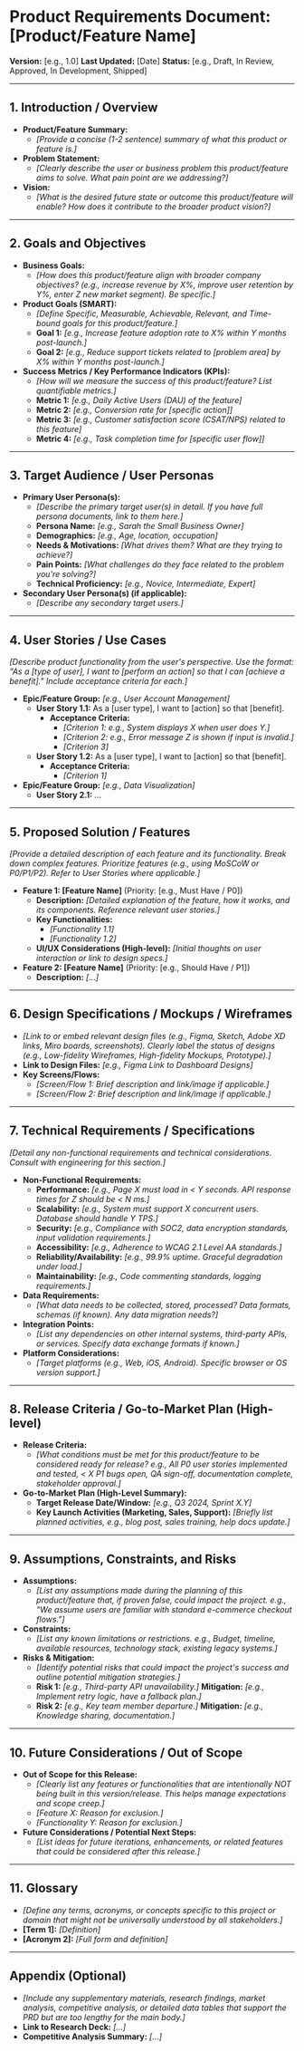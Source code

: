 # Product Requirements Document: [Product/Feature Name]

**Version:** [e.g., 1.0]
**Last Updated:** [Date]
**Status:** [e.g., Draft, In Review, Approved, In Development, Shipped]

---

## 1. Introduction / Overview

*   **Product/Feature Summary:**
    *   _[Provide a concise (1-2 sentence) summary of what this product or feature is.]_
*   **Problem Statement:**
    *   _[Clearly describe the user or business problem this product/feature aims to solve. What pain point are we addressing?]_
*   **Vision:**
    *   _[What is the desired future state or outcome this product/feature will enable? How does it contribute to the broader product vision?]_

---

## 2. Goals and Objectives

*   **Business Goals:**
    *   _[How does this product/feature align with broader company objectives? (e.g., increase revenue by X%, improve user retention by Y%, enter Z new market segment). Be specific.]_
*   **Product Goals (SMART):**
    *   _[Define Specific, Measurable, Achievable, Relevant, and Time-bound goals for this product/feature.]_
    *   **Goal 1:** _[e.g., Increase feature adoption rate to X% within Y months post-launch.]_
    *   **Goal 2:** _[e.g., Reduce support tickets related to [problem area] by X% within Y months post-launch.]_
*   **Success Metrics / Key Performance Indicators (KPIs):**
    *   _[How will we measure the success of this product/feature? List quantifiable metrics.]_
    *   **Metric 1:** _[e.g., Daily Active Users (DAU) of the feature]_
    *   **Metric 2:** _[e.g., Conversion rate for [specific action]]_
    *   **Metric 3:** _[e.g., Customer satisfaction score (CSAT/NPS) related to this feature]_
    *   **Metric 4:** _[e.g., Task completion time for [specific user flow]]_

---

## 3. Target Audience / User Personas

*   **Primary User Persona(s):**
    *   _[Describe the primary target user(s) in detail. If you have full persona documents, link to them here.]_
    *   **Persona Name:** _[e.g., Sarah the Small Business Owner]_
    *   **Demographics:** _[e.g., Age, location, occupation]_
    *   **Needs & Motivations:** _[What drives them? What are they trying to achieve?]_
    *   **Pain Points:** _[What challenges do they face related to the problem you're solving?]_
    *   **Technical Proficiency:** _[e.g., Novice, Intermediate, Expert]_
*   **Secondary User Persona(s) (if applicable):**
    *   _[Describe any secondary target users.]_

---

## 4. User Stories / Use Cases

_[Describe product functionality from the user's perspective. Use the format: "As a [type of user], I want to [perform an action] so that I can [achieve a benefit]." Include acceptance criteria for each.]_

*   **Epic/Feature Group:** _[e.g., User Account Management]_
    *   **User Story 1.1:** As a [user type], I want to [action] so that [benefit].
        *   **Acceptance Criteria:**
            *   _[Criterion 1: e.g., System displays X when user does Y.]_
            *   _[Criterion 2: e.g., Error message Z is shown if input is invalid.]_
            *   _[Criterion 3]_
    *   **User Story 1.2:** As a [user type], I want to [action] so that [benefit].
        *   **Acceptance Criteria:**
            *   _[Criterion 1]_
*   **Epic/Feature Group:** _[e.g., Data Visualization]_
    *   **User Story 2.1:** ...

---

## 5. Proposed Solution / Features

_[Provide a detailed description of each feature and its functionality. Break down complex features. Prioritize features (e.g., using MoSCoW or P0/P1/P2). Refer to User Stories where applicable.]_

*   **Feature 1: [Feature Name]** (Priority: [e.g., Must Have / P0])
    *   **Description:** _[Detailed explanation of the feature, how it works, and its components. Reference relevant user stories.]_
    *   **Key Functionalities:**
        *   _[Functionality 1.1]_
        *   _[Functionality 1.2]_
    *   **UI/UX Considerations (High-level):** _[Initial thoughts on user interaction or link to design specs.]_
*   **Feature 2: [Feature Name]** (Priority: [e.g., Should Have / P1])
    *   **Description:** _[...]_ 

---

## 6. Design Specifications / Mockups / Wireframes

*   _[Link to or embed relevant design files (e.g., Figma, Sketch, Adobe XD links, Miro boards, screenshots). Clearly label the status of designs (e.g., Low-fidelity Wireframes, High-fidelity Mockups, Prototype).]_ 
*   **Link to Design Files:** _[e.g., Figma Link to Dashboard Designs]_
*   **Key Screens/Flows:**
    *   _[Screen/Flow 1: Brief description and link/image if applicable.]_
    *   _[Screen/Flow 2: Brief description and link/image if applicable.]_

---

## 7. Technical Requirements / Specifications

_[Detail any non-functional requirements and technical considerations. Consult with engineering for this section.]_

*   **Non-Functional Requirements:**
    *   **Performance:** _[e.g., Page X must load in < Y seconds. API response times for Z should be < N ms.]_
    *   **Scalability:** _[e.g., System must support X concurrent users. Database should handle Y TPS.]_
    *   **Security:** _[e.g., Compliance with SOC2, data encryption standards, input validation requirements.]_
    *   **Accessibility:** _[e.g., Adherence to WCAG 2.1 Level AA standards.]_
    *   **Reliability/Availability:** _[e.g., 99.9% uptime. Graceful degradation under load.]_
    *   **Maintainability:** _[e.g., Code commenting standards, logging requirements.]_
*   **Data Requirements:**
    *   _[What data needs to be collected, stored, processed? Data formats, schemas (if known). Any data migration needs?]_
*   **Integration Points:**
    *   _[List any dependencies on other internal systems, third-party APIs, or services. Specify data exchange formats if known.]_
*   **Platform Considerations:**
    *   _[Target platforms (e.g., Web, iOS, Android). Specific browser or OS version support.]_

---

## 8. Release Criteria / Go-to-Market Plan (High-level)

*   **Release Criteria:**
    *   _[What conditions must be met for this product/feature to be considered ready for release? e.g., All P0 user stories implemented and tested, < X P1 bugs open, QA sign-off, documentation complete, stakeholder approval.]_
*   **Go-to-Market Plan (High-Level Summary):**
    *   **Target Release Date/Window:** _[e.g., Q3 2024, Sprint X.Y]_
    *   **Key Launch Activities (Marketing, Sales, Support):** _[Briefly list planned activities, e.g., blog post, sales training, help docs update.]_

---

## 9. Assumptions, Constraints, and Risks

*   **Assumptions:**
    *   _[List any assumptions made during the planning of this product/feature that, if proven false, could impact the project. e.g., "We assume users are familiar with standard e-commerce checkout flows."]_
*   **Constraints:**
    *   _[List any known limitations or restrictions. e.g., Budget, timeline, available resources, technology stack, existing legacy systems.]_
*   **Risks & Mitigation:**
    *   _[Identify potential risks that could impact the project's success and outline potential mitigation strategies.]_
    *   **Risk 1:** _[e.g., Third-party API unavailability.]_ **Mitigation:** _[e.g., Implement retry logic, have a fallback plan.]_
    *   **Risk 2:** _[e.g., Key team member departure.]_ **Mitigation:** _[e.g., Knowledge sharing, documentation.]_

---

## 10. Future Considerations / Out of Scope

*   **Out of Scope for this Release:**
    *   _[Clearly list any features or functionalities that are intentionally NOT being built in this version/release. This helps manage expectations and scope creep.]_
    *   _[Feature X: Reason for exclusion.]_
    *   _[Functionality Y: Reason for exclusion.]_
*   **Future Considerations / Potential Next Steps:**
    *   _[List ideas for future iterations, enhancements, or related features that could be considered after this release.]_

---

## 11. Glossary

*   _[Define any terms, acronyms, or concepts specific to this project or domain that might not be universally understood by all stakeholders.]_
*   **[Term 1]:** _[Definition]_ 
*   **[Acronym 2]:** _[Full form and definition]_ 

---

## Appendix (Optional)

*   _[Include any supplementary materials, research findings, market analysis, competitive analysis, or detailed data tables that support the PRD but are too lengthy for the main body.]_
*   **Link to Research Deck:** _[...]_
*   **Competitive Analysis Summary:** _[...]_
